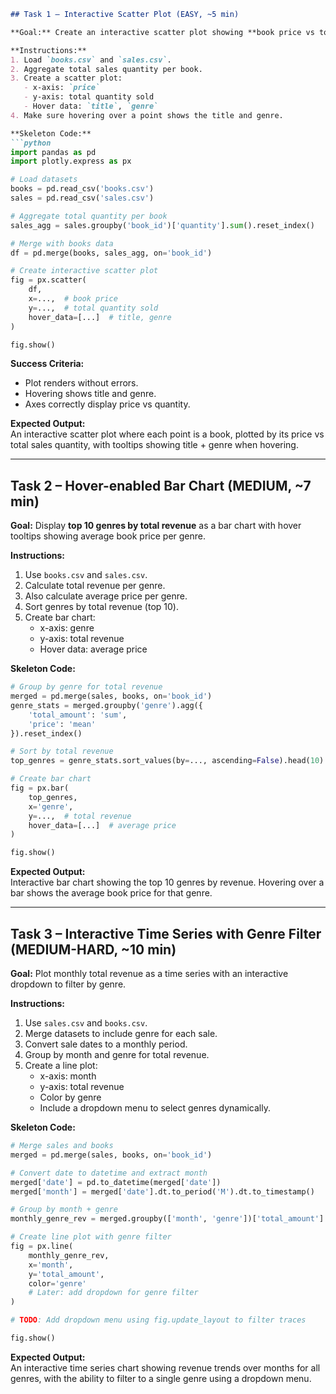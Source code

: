 ```markdown
## Task 1 – Interactive Scatter Plot (EASY, ~5 min)

**Goal:** Create an interactive scatter plot showing **book price vs total sales quantity** using `plotly.express`.  

**Instructions:**
1. Load `books.csv` and `sales.csv`.
2. Aggregate total sales quantity per book.
3. Create a scatter plot:
   - x-axis: `price`
   - y-axis: total quantity sold
   - Hover data: `title`, `genre`
4. Make sure hovering over a point shows the title and genre.

**Skeleton Code:**
```python
import pandas as pd
import plotly.express as px

# Load datasets
books = pd.read_csv('books.csv')
sales = pd.read_csv('sales.csv')

# Aggregate total quantity per book
sales_agg = sales.groupby('book_id')['quantity'].sum().reset_index()

# Merge with books data
df = pd.merge(books, sales_agg, on='book_id')

# Create interactive scatter plot
fig = px.scatter(
    df,
    x=...,  # book price
    y=...,  # total quantity sold
    hover_data=[...]  # title, genre
)

fig.show()
```

**Success Criteria:**
- Plot renders without errors.
- Hovering shows title and genre.
- Axes correctly display price vs quantity.

**Expected Output:**  
An interactive scatter plot where each point is a book, plotted by its price vs total sales quantity, with tooltips showing title + genre when hovering.

---

## Task 2 – Hover-enabled Bar Chart (MEDIUM, ~7 min)

**Goal:** Display **top 10 genres by total revenue** as a bar chart with hover tooltips showing average book price per genre.

**Instructions:**
1. Use `books.csv` and `sales.csv`.
2. Calculate total revenue per genre.
3. Also calculate average price per genre.
4. Sort genres by total revenue (top 10).
5. Create bar chart:
   - x-axis: genre
   - y-axis: total revenue
   - Hover data: average price

**Skeleton Code:**
```python
# Group by genre for total revenue
merged = pd.merge(sales, books, on='book_id')
genre_stats = merged.groupby('genre').agg({
    'total_amount': 'sum',
    'price': 'mean'
}).reset_index()

# Sort by total revenue
top_genres = genre_stats.sort_values(by=..., ascending=False).head(10)

# Create bar chart
fig = px.bar(
    top_genres,
    x='genre',
    y=...,  # total revenue
    hover_data=[...]  # average price
)

fig.show()
```

**Expected Output:**  
Interactive bar chart showing the top 10 genres by revenue. Hovering over a bar shows the average book price for that genre.

---

## Task 3 – Interactive Time Series with Genre Filter (MEDIUM-HARD, ~10 min)

**Goal:** Plot monthly total revenue as a time series with an interactive dropdown to filter by genre.

**Instructions:**
1. Use `sales.csv` and `books.csv`.
2. Merge datasets to include genre for each sale.
3. Convert sale dates to a monthly period.
4. Group by month and genre for total revenue.
5. Create a line plot:
   - x-axis: month
   - y-axis: total revenue
   - Color by genre
   - Include a dropdown menu to select genres dynamically.

**Skeleton Code:**
```python
# Merge sales and books
merged = pd.merge(sales, books, on='book_id')

# Convert date to datetime and extract month
merged['date'] = pd.to_datetime(merged['date'])
merged['month'] = merged['date'].dt.to_period('M').dt.to_timestamp()

# Group by month + genre
monthly_genre_rev = merged.groupby(['month', 'genre'])['total_amount'].sum().reset_index()

# Create line plot with genre filter
fig = px.line(
    monthly_genre_rev,
    x='month',
    y='total_amount',
    color='genre'
    # Later: add dropdown for genre filter
)

# TODO: Add dropdown menu using fig.update_layout to filter traces

fig.show()
```

**Expected Output:**  
An interactive time series chart showing revenue trends over months for all genres, with the ability to filter to a single genre using a dropdown menu.
```